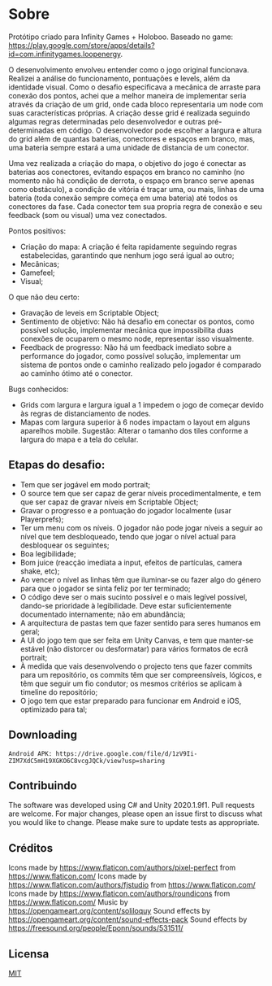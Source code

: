 # Sobre

Protótipo criado para Infinity Games + Holoboo. Baseado no game: https://play.google.com/store/apps/details?id=com.infinitygames.loopenergy.

O desenvolvimento envolveu entender como o jogo original funcionava. Realizei a análise do funcionamento, pontuações e levels, além da identidade visual. Como o desafio especificava a mecânica de arraste para conexão dos pontos, achei que a melhor maneira de implementar seria através da criação de um grid, onde cada bloco representaria um node com suas características próprias. A criação desse grid é realizada seguindo algumas regras determinadas pelo desenvolvedor e outras pré-determinadas em código. O desenvolvedor pode escolher a largura e altura do grid além de quantas baterias, conectores e espaços em branco, mas, uma bateria sempre estará a uma unidade de distancia de um conector.

Uma vez realizada a criação do mapa, o objetivo do jogo é conectar as baterias aos conectores, evitando espaços em branco no caminho (no momento não há condição de derrota, o espaço em branco serve apenas como obstáculo), a condição de vitória é traçar uma, ou mais, linhas de uma bateria (toda conexão sempre começa em uma bateria) até todos os conectores da fase. Cada conector tem sua propria regra de conexão e seu feedback (som ou visual) uma vez conectados.

Pontos positivos:
- Criação do mapa: A criação é feita rapidamente seguindo regras estabelecidas, garantindo que nenhum jogo será igual ao outro;
- Mecânicas;
- Gamefeel;
- Visual;

O que não deu certo:
- Gravação de leveis em Scriptable Object;
- Sentimento de objetivo: Não há desafio em conectar os pontos, como possível solução, implementar mecânica que impossibilita duas conexões de ocuparem o mesmo node, representar isso visualmente.
- Feedback de progresso: Não há um feedback imediato sobre a performance do jogador, como possível solução, implementar um sistema de pontos onde o caminho realizado pelo jogador é comparado ao caminho ótimo até o conector.

Bugs conhecidos:
- Grids com largura e largura igual a 1 impedem o jogo de começar devido às regras de distanciamento de nodes.
- Mapas com largura superior à 6 nodes impactam o layout em alguns aparelhos mobile. Sugestão: Alterar o tamanho dos tiles conforme a largura do mapa e a tela do celular.

## Etapas do desafio:

- Tem que ser jogável em modo portrait;
- O source tem que ser capaz de gerar níveis procedimentalmente, e tem que ser capaz de gravar níveis em Scriptable Object;
- Gravar o progresso e a pontuação do jogador localmente (usar Playerprefs);
- Ter um menu com os níveis. O jogador não pode jogar níveis a seguir ao nível que tem desbloqueado, tendo que jogar o nível actual para desbloquear os seguintes;
- Boa legibilidade;
- Bom juice (reacção imediata a input, efeitos de partículas, camera shake, etc);
- Ao vencer o nível as linhas têm que iluminar-se ou fazer algo do género para que o jogador se sinta feliz por ter terminado;
- O código deve ser o mais sucinto possível e o mais legível possível, dando-se prioridade à legibilidade. Deve estar suficientemente documentado internamente; não em abundância;
- A arquitectura de pastas tem que fazer sentido para seres humanos em geral;
- A UI do jogo tem que ser feita em Unity Canvas, e tem que manter-se estável (não distorcer ou desformatar) para vários formatos de ecrã portrait;
- À medida que vais desenvolvendo o projecto tens que fazer commits para um repositório, os commits têm que ser compreensíveis, lógicos, e têm que seguir um fio condutor; os mesmos critérios se aplicam à timeline do repositório;
- O jogo tem que estar preparado para funcionar em Android e iOS, optimizado para tal;

## Downloading
    Android APK: https://drive.google.com/file/d/1zV9Ii-ZIM7XdC5mH19XGKO6C8vcgJQCk/view?usp=sharing

## Contribuindo
The software was developed using C# and Unity 2020.1.9f1.
Pull requests are welcome. For major changes, please open an issue first to discuss what you would like to change.
Please make sure to update tests as appropriate.

## Créditos
Icons made by https://www.flaticon.com/authors/pixel-perfect from https://www.flaticon.com/
Icons made by https://www.flaticon.com/authors/fjstudio from https://www.flaticon.com/
Icons made by https://www.flaticon.com/authors/roundicons from https://www.flaticon.com/
Music by https://opengameart.org/content/soliloquy
Sound effects by https://opengameart.org/content/sound-effects-pack
Sound effects by https://freesound.org/people/Eponn/sounds/531511/

## Licensa
[MIT](https://choosealicense.com/licenses/mit/)